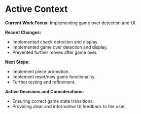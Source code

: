 # Active Context

**Current Work Focus:** Implementing game over detection and UI.

**Recent Changes:**

*   Implemented check detection and display.
*   Implemented game over detection and display.
*   Prevented further moves after game over.

**Next Steps:**

*   Implement piece promotion.
*   Implement reset/new game functionality.
*   Further testing and refinement.

**Active Decisions and Considerations:**

*   Ensuring correct game state transitions.
*   Providing clear and informative UI feedback to the user.

